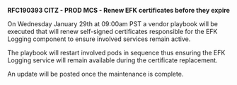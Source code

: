 
**RFC190393 CITZ - PROD MCS - Renew EFK certificates before they expire**

On Wednesday January 29th at 09:00am PST a vendor playbook will be executed that will renew self-signed certificates responsible for the EFK Logging component to ensure involved services remain active. 

The playbook will restart involved pods in sequence thus ensuring the EFK Logging service will remain available during the certificate replacement.

An update will be posted once the maintenance is complete.
